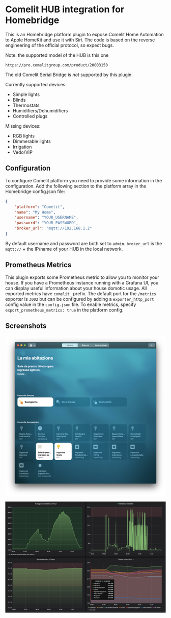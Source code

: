 # Comelit HUB integration for Homebridge

This is an Homebridge platform plugin to expose Comelit Home Automation to Apple HomeKit and use it with Siri.
The code is based on the reverse engineering of the official protocol, so expect bugs.

Note: the supported model of the HUB is this one 
    
    https://pro.comelitgroup.com/product/20003150

The old Comelit Serial Bridge is _not_ supported by this plugin.

Currently supported devices:

- Simple lights
- Blinds
- Thermostats
- Humidifiers/Dehumidifiers
- Controlled plugs

Missing devices:

- RGB lights
- Dimmerable lights
- Irrigation
- Vedo/VIP

## Configuration

To configure Comelit platform you need to provide some information in the configuration.
Add the following section to the platform array in the Homebridge config.json file:

```json
{
    "platform": "Comelit",
    "name": "My Home",
    "username": "YOUR_USERNAME",
    "password": "YOUR_PASSWORD",
    "broker_url": "mqtt://192.168.1.2"
}
```

By default username and password are both set to `admin`.
`broker_url` is the `mqtt://` + the IP/name of your HUB in the local network.

## Prometheus Metrics
This plugin exports some Prometheus metric to allow you to monitor your house. If you have a Prometheus instance running
with a Grafana UI, you can display useful information about your house domotic usage. All exported metrics have `comelit_` prefix.
The default port for the `/metrics` exporter is `3002` but can be configured by adding a `exporter_http_port` config value in 
the `config.json` file.
To enable metrics, specify `export_prometheus_metrics: true` in the platform config. 

## Screenshots
![Home application screenshot](https://github.com/madchicken/homebridge-comelit-hub/raw/master/images/home.png)

![Grafana screenshot](https://github.com/madchicken/homebridge-comelit-hub/raw/master/images/grafana.png)
